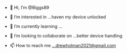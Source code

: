 - 👋 Hi, I’m @Biggs89
- 👀 I’m interested in ...haven my device unlocked

- 🌱 I’m currently learning ...
- 💞️ I’m looking to collaborate on ...better device handling
- 📫 How to reach me ...drewholman2021@gmail.com 

<!---
Biggs89/Biggs89 is a ✨ special ✨ repository because its `README.md` (this file) appears on your GitHub profile.
You can click the Preview link to take a look at your changes.
--->
